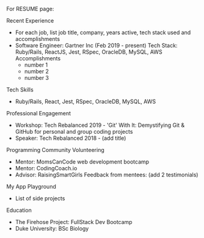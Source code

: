 For RESUME page:

Recent Experience
- For each job, list job title, company, years active, tech stack used and accomplishments
- Software Engineer: Gartner Inc (Feb 2019 - present)
  Tech Stack: Ruby/Rails, ReactJS, Jest, RSpec, OracleDB, MySQL, AWS
  Accomplishments
  - number 1
  - number 2
  - number 3

Tech Skills
- Ruby/Rails, React, Jest, RSpec, OracleDB, MySQL, AWS 

Professional Engagement
- Workshop: Tech Rebalanced 2019 - 'Git' With It: Demystifying Git & GitHub for personal and group coding projects
- Speaker: Tech Rebalanced 2018 - (add title)

Programming Community Volunteering
- Mentor: MomsCanCode web development bootcamp
- Mentor: CodingCoach.io
- Advisor: RaisingSmartGirls
Feedback from mentees: (add 2 testimonials)

My App Playground
- List of side projects

Education
- The Firehose Project: FullStack Dev Bootcamp
- Duke University: BSc Biology
